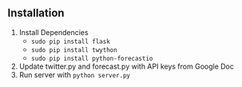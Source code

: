 Installation
----
1. Install Dependencies
    - `sudo pip install flask`
    - `sudo pip install twython`
    - `sudo pip install python-forecastio`
2. Update twitter.py and forecast.py with API keys from Google Doc
3. Run server with `python server.py`


